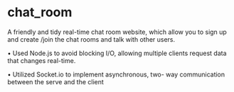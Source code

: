 # chat_room
A friendly and tidy real-time chat room website, which allow you to sign up and create /join the chat rooms and talk with other users.

• Used Node.js to avoid blocking I/O, allowing multiple clients request data that changes real-time.

• Utilized Socket.io to implement asynchronous, two- way communication between the serve and the client
